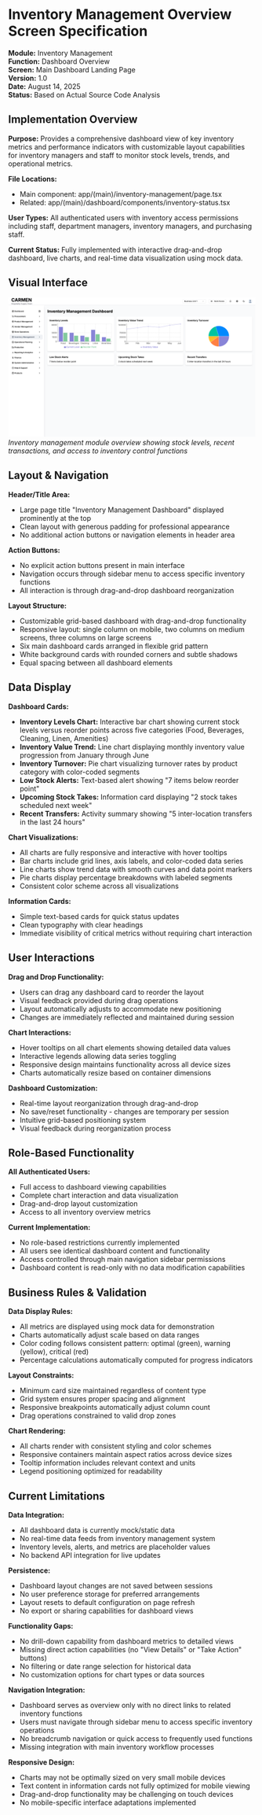 # Inventory Management Overview Screen Specification

**Module:** Inventory Management  
**Function:** Dashboard Overview  
**Screen:** Main Dashboard Landing Page  
**Version:** 1.0  
**Date:** August 14, 2025  
**Status:** Based on Actual Source Code Analysis

## Implementation Overview

**Purpose:** Provides a comprehensive dashboard view of key inventory metrics and performance indicators with customizable layout capabilities for inventory managers and staff to monitor stock levels, trends, and operational metrics.

**File Locations:** 
- Main component: app/(main)/inventory-management/page.tsx
- Related: app/(main)/dashboard/components/inventory-status.tsx

**User Types:** All authenticated users with inventory access permissions including staff, department managers, inventory managers, and purchasing staff.

**Current Status:** Fully implemented with interactive drag-and-drop dashboard, live charts, and real-time data visualization using mock data.


## Visual Interface

![Inventory Management Overview](./images/inventory-management-overview/inventory-management-overview-default.png)
*Inventory management module overview showing stock levels, recent transactions, and access to inventory control functions*

## Layout & Navigation

**Header/Title Area:**
- Large page title "Inventory Management Dashboard" displayed prominently at the top
- Clean layout with generous padding for professional appearance
- No additional action buttons or navigation elements in header area

**Action Buttons:**
- No explicit action buttons present in main interface
- Navigation occurs through sidebar menu to access specific inventory functions
- All interaction is through drag-and-drop dashboard reorganization

**Layout Structure:**
- Customizable grid-based dashboard with drag-and-drop functionality
- Responsive layout: single column on mobile, two columns on medium screens, three columns on large screens
- Six main dashboard cards arranged in flexible grid pattern
- White background cards with rounded corners and subtle shadows
- Equal spacing between all dashboard elements

## Data Display

**Dashboard Cards:**
- **Inventory Levels Chart:** Interactive bar chart showing current stock levels versus reorder points across five categories (Food, Beverages, Cleaning, Linen, Amenities)
- **Inventory Value Trend:** Line chart displaying monthly inventory value progression from January through June
- **Inventory Turnover:** Pie chart visualizing turnover rates by product category with color-coded segments
- **Low Stock Alerts:** Text-based alert showing "7 items below reorder point"
- **Upcoming Stock Takes:** Information card displaying "2 stock takes scheduled next week"
- **Recent Transfers:** Activity summary showing "5 inter-location transfers in the last 24 hours"

**Chart Visualizations:**
- All charts are fully responsive and interactive with hover tooltips
- Bar charts include grid lines, axis labels, and color-coded data series
- Line charts show trend data with smooth curves and data point markers
- Pie charts display percentage breakdowns with labeled segments
- Consistent color scheme across all visualizations

**Information Cards:**
- Simple text-based cards for quick status updates
- Clean typography with clear headings
- Immediate visibility of critical metrics without requiring chart interaction

## User Interactions

**Drag and Drop Functionality:**
- Users can drag any dashboard card to reorder the layout
- Visual feedback provided during drag operations
- Layout automatically adjusts to accommodate new positioning
- Changes are immediately reflected and maintained during session

**Chart Interactions:**
- Hover tooltips on all chart elements showing detailed data values
- Interactive legends allowing data series toggling
- Responsive design maintains functionality across all device sizes
- Charts automatically resize based on container dimensions

**Dashboard Customization:**
- Real-time layout reorganization through drag-and-drop
- No save/reset functionality - changes are temporary per session
- Intuitive grid-based positioning system
- Visual feedback during reorganization process

## Role-Based Functionality

**All Authenticated Users:**
- Full access to dashboard viewing capabilities
- Complete chart interaction and data visualization
- Drag-and-drop layout customization
- Access to all inventory overview metrics

**Current Implementation:**
- No role-based restrictions currently implemented
- All users see identical dashboard content and functionality
- Access controlled through main navigation sidebar permissions
- Dashboard content is read-only with no data modification capabilities

## Business Rules & Validation

**Data Display Rules:**
- All metrics are displayed using mock data for demonstration
- Charts automatically adjust scale based on data ranges
- Color coding follows consistent pattern: optimal (green), warning (yellow), critical (red)
- Percentage calculations automatically computed for progress indicators

**Layout Constraints:**
- Minimum card size maintained regardless of content type
- Grid system ensures proper spacing and alignment
- Responsive breakpoints automatically adjust column count
- Drag operations constrained to valid drop zones

**Chart Rendering:**
- All charts render with consistent styling and color schemes
- Responsive containers maintain aspect ratios across device sizes
- Tooltip information includes relevant context and units
- Legend positioning optimized for readability

## Current Limitations

**Data Integration:**
- All dashboard data is currently mock/static data
- No real-time data feeds from inventory management system
- Inventory levels, alerts, and metrics are placeholder values
- No backend API integration for live updates

**Persistence:**
- Dashboard layout changes are not saved between sessions
- No user preference storage for preferred arrangements
- Layout resets to default configuration on page refresh
- No export or sharing capabilities for dashboard views

**Functionality Gaps:**
- No drill-down capability from dashboard metrics to detailed views
- Missing direct action capabilities (no "View Details" or "Take Action" buttons)
- No filtering or date range selection for historical data
- No customization options for chart types or data sources

**Navigation Integration:**
- Dashboard serves as overview only with no direct links to related inventory functions
- Users must navigate through sidebar menu to access specific inventory operations
- No breadcrumb navigation or quick access to frequently used functions
- Missing integration with main inventory workflow processes

**Responsive Design:**
- Charts may not be optimally sized on very small mobile devices
- Text content in information cards not fully optimized for mobile viewing
- Drag-and-drop functionality may be challenging on touch devices
- No mobile-specific interface adaptations implemented